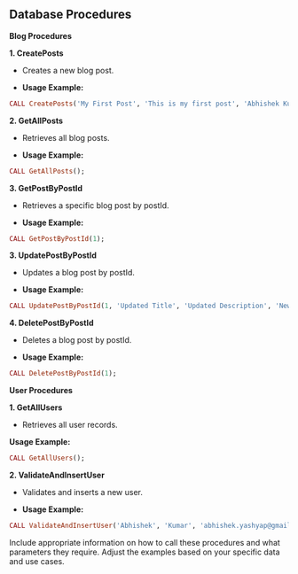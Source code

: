
## Database Procedures

**Blog Procedures**

**1. CreatePosts**

- Creates a new blog post.

- **Usage Example:** 
```ruby
CALL CreatePosts('My First Post', 'This is my first post', 'Abhishek Kumar', @pid);
```
**2. GetAllPosts**

- Retrieves all blog posts.

- **Usage Example:** 
```ruby
CALL GetAllPosts();
```
**3. GetPostByPostId**

- Retrieves a specific blog post by postId.

- **Usage Example:** 
```ruby
CALL GetPostByPostId(1);
```
**3. UpdatePostByPostId**

- Updates a blog post by postId.

- **Usage Example:** 
```ruby
CALL UpdatePostByPostId(1, 'Updated Title', 'Updated Description', 'New Author');
```
**4. DeletePostByPostId**

- Deletes a blog post by postId.

- **Usage Example:** 
```ruby
CALL DeletePostByPostId(1);
```
**User Procedures**

**1. GetAllUsers**

- Retrieves all user records.

**Usage Example:** 
```ruby
CALL GetAllUsers();
```
**2. ValidateAndInsertUser**

- Validates and inserts a new user.

- **Usage Example:** 
```ruby
CALL ValidateAndInsertUser('Abhishek', 'Kumar', 'abhishek.yashyap@gmail.com', '9529745533', '', @id);
```

Include appropriate information on how to call these procedures and what parameters they require. Adjust the examples based on your specific data and use cases.

